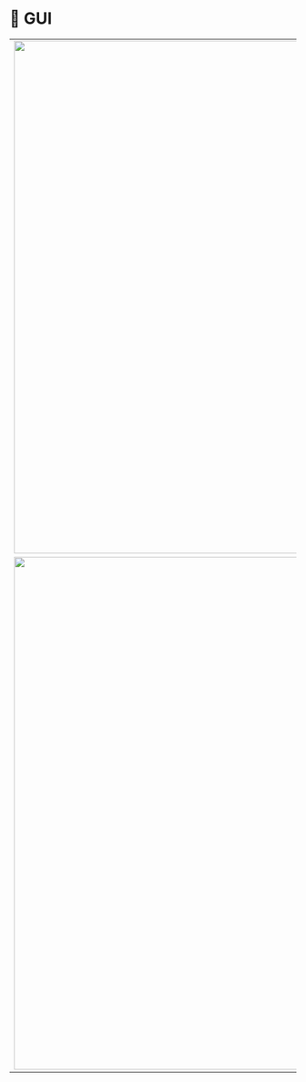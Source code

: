 # 📸 GUI

<table>
  <tr>
    <td><img src="https://github.com/user-attachments/assets/a3328301-8ab6-484a-a9c9-2030d1e15fae" width="900"/></td>
    <td><img src="https://github.com/user-attachments/assets/175adeb1-214b-40bb-ae8a-78d51dd70b4f" width="900"/></td>
  </tr>
  <tr>
    <td><img src="https://github.com/user-attachments/assets/848dd146-feb5-4638-a261-60d951881e95" width="900"/></td>
    <td><img src="https://github.com/user-attachments/assets/17a5e7c8-2495-422f-b079-8ebb8a9b9607" width="900"/></td>
  </tr>
</table>
